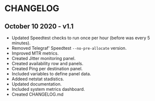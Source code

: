 # CHANGELOG

## October 10 2020 - v1.1

* Updated Speedtest checks to run once per hour (before was every 5 minutes).
* Removed Telegraf' Speedtest `--no-pre-allocate` version.
* Improved MTR metrics.
* Created Jitter monitoring panel.
* Created availability row and panels.
* Created Ping per destination panel.
* Included variables to define panel data.
* Addeed netstat stadistics.
* Updated documentation.
* Included system metrics dashboard.
* Created CHANGELOG.md
